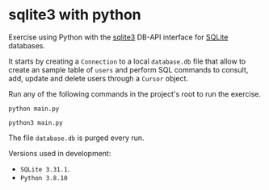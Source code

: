 # sqlite3 with python

Exercise using Python with the [sqlite3](https://docs.python.org/3/library/sqlite3.html) DB-API interface for [SQLite](https://www.sqlite.org/index.html) databases.

It starts by creating a `Connection` to a local `database.db` file that allow to create an sample table of `users` and perform SQL commands to consult, add, update and delete users through a `Cursor` object.

Run any of the following commands in the project's root to run the exercise.

```
python main.py
```

```
python3 main.py
```

The file `database.db` is purged every run.

Versions used in development:

- `SQLite 3.31.1`.
- `Python 3.8.10`
